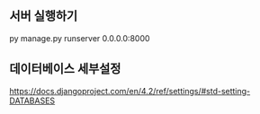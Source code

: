 ## 서버 실행하기
py manage.py runserver 0.0.0.0:8000

## 데이터베이스 세부설정
https://docs.djangoproject.com/en/4.2/ref/settings/#std-setting-DATABASES
